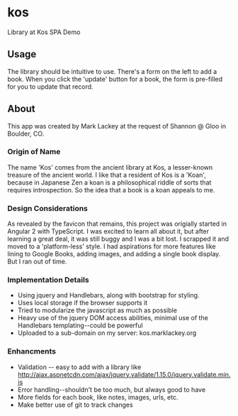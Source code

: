 # kos
Library at Kos SPA Demo

## Usage
The library should be intuitive to use. There's a form on the left to add a book. When you click the 'update' button for a book, the form is pre-filled for you to update that record.

## About
This app was created by Mark Lackey at the request of Shannon @ Gloo in Boulder, CO.
### Origin of Name
The name 'Kos' comes from the ancient library at Kos, a lesser-known treasure of the ancient world. I like that a resident of Kos is a 'Koan', because in Japanese Zen a koan is a philosophical riddle of sorts that requires introspection. So the idea that a book is a koan appeals to me.
### Design Considerations
As revealed by the favicon that remains, this project was origially started in Angular 2 with TypeScript. I was excited to learn all about it, but after learning a great deal, it was still buggy and I was a bit lost. I scrapped it and moved to a 'platform-less' style.
I had aspirations for more features like lining to Google Books, adding images, and adding a single book display. But I ran out of time.
### Implementation Details
* Using jquery and Handlebars, along with bootstrap for styling.
* Uses local storage if the browser supports it
* Tried to modularize the javascript as much as possible
* Heavy use of the jquery DOM access abilities, minimal use of the Handlebars templating--could be powerful
* Uploaded to a sub-domain on my server: kos.marklackey.org

### Enhancments
* Validation -- easy to add with a library like http://ajax.aspnetcdn.com/ajax/jquery.validate/1.15.0/jquery.validate.min.js
* Error handling--shouldn't be too much, but always good to have
* More fields for each book, like notes, images, urls, etc.
* Make better use of git to track changes

